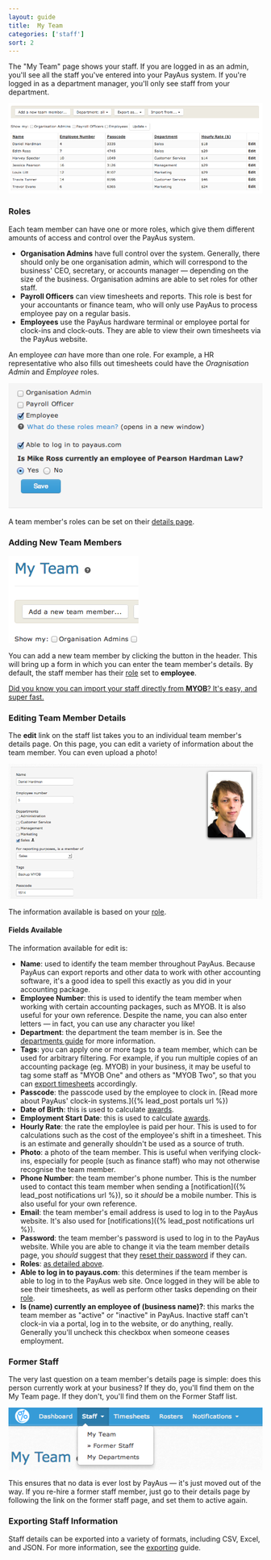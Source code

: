 ```yaml
---
layout: guide
title:  My Team
categories: ['staff']
sort: 2
---
```


The "My Team" page shows your staff. If you are logged in as an admin, you'll see all the staff you've entered into your PayAus system. If you're logged in as a department manager, you'll only see staff from your department.

![A list of staff](/img/users/users.png)

### Roles

Each team member can have one or more roles, which give them different amounts of access and control over the PayAus system.

* **Organisation Admins** have full control over the system. Generally, there should only be one organisation admin, which will correspond to the business' CEO, secretary, or accounts manager &mdash; depending on the size of the business. Organisation admins are able to set roles for other staff.
* **Payroll Officers** can view timesheets and reports. This role is best for your accountants or finance team, who will only use PayAus to process employee pay on a regular basis.
* **Employees** use the PayAus hardware terminal or employee portal for clock-ins and clock-outs. They are able to view their own timesheets via the PayAus website.

An employee *can* have more than one role. For example, a HR representative who also fills out timesheets could have the *Oragnisation Admin* and *Employee* roles.

![Staff roles are easily editable](/img/users/edit_user_roles.png)

A team member's roles can be set on their [details page](#editing_team_member_details).

### Adding New Team Members

![Adding a new team member](/img/users/new_team_member.png)

You can add a new team member by clicking the button in the header. This will bring up a form in which you can enter the team member's details. By default, the staff member has their [role](#roles) set to **employee**.

<div class="alert alert-block">
	<i class="icon-thumbs-up"> </i>
	<p>
		<a href="../myob/" title="You can also import your staff directly from MYOB &mdash; click here to find out how!">
			Did you know you can import your staff directly from <b>MYOB</b>? It's easy, and super fast.
		</a>
	</p>
</div>

### Editing Team Member Details

The **edit** link on the staff list takes you to an individual team member's details page. On this page, you can edit a variety of information about the team member. You can even upload a photo!

![Staff details are easily editable](/img/users/edit_user_details.png)

The information available is based on your [role](#roles).

#### Fields Available

The information available for edit is:

* **Name**: used to identify the team member throughout PayAus. Because PayAus can export reports and other data to work with other accounting software, it's a good idea to spell this exactly as you did in your accounting package.
* **Employee Number**: this is used to identify the team member when working with certain accounting packages, such as MYOB. It is also useful for your own reference. Despite the name, you can also enter letters &mdash; in fact, you can use any character you like!
* **Department**: the department the team member is in. See the [departments guide](../departments/) for more information.
* **Tags**: you can apply one or more tags to a team member, which can be used for arbitrary filtering. For example, if you run multiple copies of an accounting package (eg. MYOB) in your business, it may be useful to tag some staff as "MYOB One" and others as "MYOB Two", so that you can [export timesheets](../../timesheets/exports/) accordingly.
* **Passcode**: the passcode used by the employee to clock in. [Read more about PayAus' clock-in systems.]({% lead_post portals url %})
* **Date of Birth**: this is used to calculate [awards](../../awards/age/).
* **Employment Start Date**: this is used to calculate [awards](../../awards/intro/).
* **Hourly Rate**: the rate the employlee is paid per hour. This is used to for calculations such as the cost of the employee's shift in a timesheet. This is an estimate and generally shouldn't be used as a source of truth.
* **Photo**: a photo of the team member. This is useful when verifying clock-ins, especially for people (such as finance staff) who may not otherwise recognise the team member.
* **Phone Number**: the team member's phone number. This is the number used to contact this team member when sending a [notification]({% lead_post notifications url %}), so it *should* be a mobile number. This is also useful for your own reference.
* **Email**: the team member's email address is used to log in to the PayAus website. It's also used for [notifications]({% lead_post notifications url %}).
* **Password**: the team member's password is used to log in to the PayAus website. While you are able to change it via the team member details page, you *should* suggest that they [reset their password](http://www.payaus.com/users/password/new) if they can.
* **Roles**: [as detailed above](#roles).
* **Able to log in to payaus.com**: this determines if the team member is able to log in to the PayAus web site. Once logged in they will be able to see their timesheets, as well as perform other tasks depending on their [role](#roles).
* **Is (name) currently an employee of (business name)?**: this marks the team member as "active" or "inactive" in PayAus. Inactive staff can't clock-in via a portal, log in to the website, or do anything, really. Generally you'll uncheck this checkbox when someone ceases employment.

### Former Staff

The very last question on a team member's details page is simple: does this person currently work at your business? If they do, you'll find them on the My Team page. If they don't, you'll find them on the Former Staff list.

![Former Staff can be accessed from the main site navigation](/img/users/staff_navbar.png)

This ensures that no data is ever lost by PayAus &mdash; it's just moved out of the way. If you re-hire a former staff member, just go to their details page by following the link on the former staff page, and set them to active again.

### Exporting Staff Information

Staff details can be exported into a variety of formats, including CSV, Excel, and JSON. For more information, see the [exporting](../exporting/) guide.